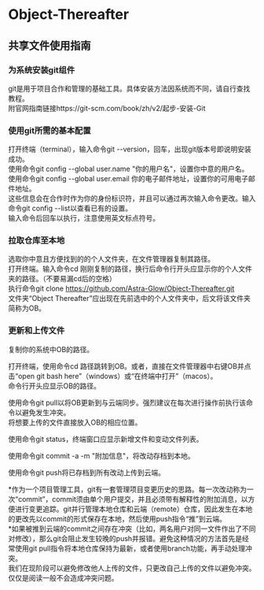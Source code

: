 # Object-Thereafter

## 共享文件使用指南

### 为系统安装git组件
git是用于项目合作和管理的基础工具。具体安装方法因系统而不同，请自行查找教程。  
附官网指南链接https://git-scm.com/book/zh/v2/起步-安装-Git

### 使用git所需的基本配置
打开终端（terminal），输入命令git --version，回车，出现git版本号即说明安装成功。  
使用命令git config --global user.name "你的用户名"，设置你中意的用户名。  
使用命令git config --global user.email 你的电子邮件地址，设置你的可用电子邮件地址。  
这些信息会在合作时作为你的身份标识符，并且可以通过再次输入命令更改。输入命令git config --list以查看已有的设置。  
输入命令后回车以执行，注意使用英文标点符号。

### 拉取仓库至本地
选取你中意且方便找到的的个人文件夹，在文件管理器复制其路径。  
打开终端。输入命令cd 刚刚复制的路径，换行后命令行开头应显示你的个人文件夹的路径。（不要易漏cd后的空格）  
执行命令git clone https://github.com/Astra-Glow/Object-Thereafter.git  
文件夹“Object Thereafter”应出现在先前选中的个人文件夹中，后文将该文件夹简称为OB。

### 更新和上传文件  
复制你的系统中OB的路径。  

打开终端，使用命令cd 路径跳转到OB。或者，直接在文件管理器中右键OB并点击“open git bash here”（windows）或“在终端中打开”（macos）。  
命令行开头应显示OB的路径。  

使用命令git pull以将OB更新到与云端同步。强烈建议在每次进行操作前执行该命令以避免发生冲突。  
将想要上传的文件直接放入OB的相应位置。  

使用命令git status，终端窗口应显示新增文件和变动文件列表。

使用命令git commit -a -m "附加信息"，将改动存档到本地。  

使用命令git push将已存档到所有改动上传到云端。  

*作为一个项目管理工具，git有一套管理项目变更历史的思路。每一次改动称为一次“commit”，commit须由单个用户提交，并且必须带有解释性的附加消息，以方便进行变更追踪。git并行管理本地仓库和云端（remote）仓库，因此发生在本地的更改先以commit的形式保存在本地，然后使用push指令“推”到云端。  
*如果被推到云端的commit之间存在冲突（比如，两名用户对同一文件作出了不同对修改），那么git会阻止发生较晚的push并报错。避免这种情况的方法首先是经常使用git pull指令将本地仓库保持为最新，或者使用branch功能，再手动处理冲突。  
我们在现阶段可以避免修改他人上传的文件，只更改自己上传的文件以避免冲突。仅仅是阅读一般不会造成冲突问题。